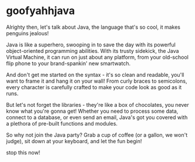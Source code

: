 # goofyahhjava

Alrighty then, let's talk about Java, the language that's so cool, it makes penguins jealous!

Java is like a superhero, swooping in to save the day with its powerful object-oriented programming abilities. With its trusty sidekick, the Java Virtual Machine, it can run on just about any platform, from your old-school flip phone to your brand-spankin' new smartwatch.

And don't get me started on the syntax - it's so clean and readable, you'll want to frame it and hang it on your wall! From curly braces to semicolons, every character is carefully crafted to make your code look as good as it runs.

But let's not forget the libraries - they're like a box of chocolates, you never know what you're gonna get! Whether you need to process some data, connect to a database, or even send an email, Java's got you covered with a plethora of pre-built functions and modules.

So why not join the Java party? Grab a cup of coffee (or a gallon, we won't judge), sit down at your keyboard, and let the fun begin!

stop this now!
